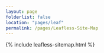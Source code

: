 ```yaml
---
layout: page
folderlist: false
location: "pages/leaf"
permalink: /pages/Leafless-Site-Map
---
```


{% include leafless-sitemap.html %}
